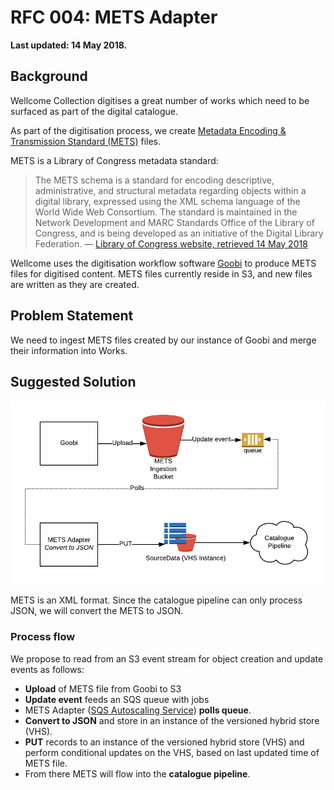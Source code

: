 # RFC 004: METS Adapter

**Last updated: 14 May 2018.**

## Background

Wellcome Collection digitises a great number of works which need to be surfaced as part of the digital catalogue.

As part of the digitisation process, we create [Metadata Encoding & Transmission Standard (METS)][loc_mets] files.

METS is a Library of Congress metadata standard:

> The METS schema is a standard for encoding descriptive, administrative, and structural metadata regarding objects within a digital library, expressed using the XML schema language of the World Wide Web Consortium. The standard is maintained in the Network Development and MARC Standards Office of the Library of Congress, and is being developed as an initiative of the Digital Library Federation. — [Library of Congress website, retrieved 14 May 2018][loc_mets]

Wellcome uses the digitisation workflow software [Goobi](https://www.intranda.com/en/digiverso/goobi/goobi-overview/) to produce METS files for digitised content. METS files currently reside in S3, and new files are written as they are created.

[loc_mets]: http://www.loc.gov/standards/mets/

## Problem Statement

We need to ingest METS files created by our instance of Goobi and merge their information into Works.

## Suggested Solution

![overview](overview.png)

METS is an XML format.
Since the catalogue pipeline can only process JSON, we will convert the METS to JSON.

### Process flow

We propose to read from an S3 event stream for object creation and update events as follows:

- **Upload** of METS file from Goobi to S3
- **Update event** feeds an SQS queue with jobs
- METS Adapter ([SQS Autoscaling Service](https://github.com/wellcometrust/terraform-modules/tree/master/sqs_autoscaling_service)) **polls queue**.
- **Convert to JSON** and store in an instance of the versioned hybrid store (VHS).
- **PUT** records to an instance of the versioned hybrid store (VHS) and perform conditional updates on the VHS, based on last updated time of METS file.
- From there METS will flow into the **catalogue pipeline**.
